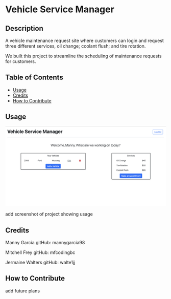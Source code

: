 # Vehicle Service Manager

## Description

A vehicle maintenance request site where customers can login and request three different services, oil change; coolant flush; and tire rotation.

We built this project to streamline the scheduling of maintenance requests for customers.

## Table of Contents

- [Usage](#usage)
- [Credits](#credits)
- [How to Contribute](#how-to-contribute)

## Usage

![Dashboard](./public/images/dashboard.png)

add screenshot of project showing usage


## Credits

Manny Garcia  gitHub: mannygarcia98

Mitchell Frey gitHub: mfcodingbc

Jermaine Walters gitHub: walte1jj



## How to Contribute

add future plans